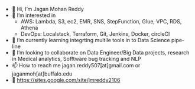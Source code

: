 - 👋 Hi, I’m Jagan Mohan Reddy
- 👀 I’m interested in
    - AWS: Lambda, S3, ec2, EMR, SNS, StepFunction, Glue, VPC, RDS, Athena
    - DevOps: Localstack, Terraform, Git, Jenkins, Docker, circleCI  
- 🌱 I’m currently learning integrting multile tools in to Data Science pipe-line
- 💞️ I’m looking to collaborate on Data Engineer/Big Data projects, research in Medical analytics, Sofftware bug tracking and NLP
- 📫 How to reach me jagan.reddy507[at]gmail.com or jaganmoh[at]buffalo.edu
- :page_with_curl: https://sites.google.com/site/jmreddy2106
<!---
jmreddy2106/jmreddy2106 is a ✨ special ✨ repository because its `README.md` (this file) appears on your GitHub profile.
You can click the Preview link to take a look at your changes.
--->

